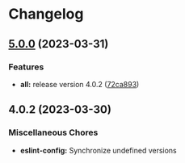 # Changelog

## [5.0.0](https://github.com/awslabs/iot-app-kit/compare/eslint-config-v4.0.2...eslint-config-v5.0.0) (2023-03-31)


### Features

* **all:** release version 4.0.2 ([72ca893](https://github.com/awslabs/iot-app-kit/commit/72ca8930db4de95e56381c7f79c9d934230c2283))

## 4.0.2 (2023-03-30)


### Miscellaneous Chores

* **eslint-config:** Synchronize undefined versions
